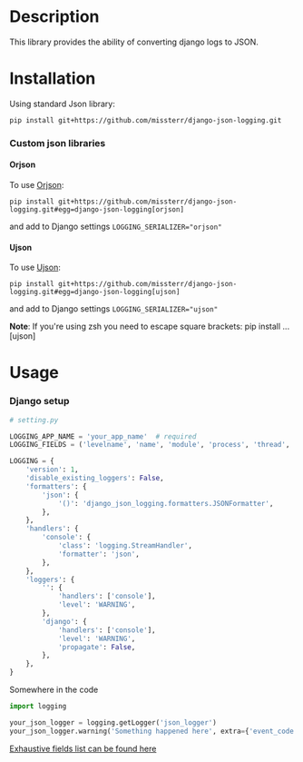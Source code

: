 # Description
This library provides the ability of converting django logs to JSON.

# Installation
Using standard Json library:
```shell
pip install git+https://github.com/missterr/django-json-logging.git
```

### Custom json libraries

#### Orjson
To use [Orjson](https://github.com/ijl/orjson):
```shell
pip install git+https://github.com/missterr/django-json-logging.git#egg=django-json-logging[orjson]
```
and add to Django settings `LOGGING_SERIALIZER="orjson"`

#### Ujson
To use [Ujson](https://github.com/ultrajson/ultrajson):
```shell
pip install git+https://github.com/missterr/django-json-logging.git#egg=django-json-logging[ujson]
```
and add to Django settings `LOGGING_SERIALIZER="ujson"`

**Note**:  If you're using zsh you need to escape square brackets: pip install ... \[ujson\]

# Usage
### Django setup

```python
# setting.py

LOGGING_APP_NAME = 'your_app_name'  # required
LOGGING_FIELDS = ('levelname', 'name', 'module', 'process', 'thread', 'pathname', 'asctime')

LOGGING = {
    'version': 1,
    'disable_existing_loggers': False,
    'formatters': {
        'json': {
            '()': 'django_json_logging.formatters.JSONFormatter',
        },
    },
    'handlers': {
        'console': {
            'class': 'logging.StreamHandler',
            'formatter': 'json',
        },
    },
    'loggers': {
        '': {
            'handlers': ['console'],
            'level': 'WARNING',
        },
        'django': {
            'handlers': ['console'],
            'level': 'WARNING',
            'propagate': False,
        },
    },
}

```
Somewhere in the code
```python
import logging

your_json_logger = logging.getLogger('json_logger')
your_json_logger.warning('Something happened here', extra={'event_code': 'xxx'})
```
[Exhaustive fields list can be found here][1]

[1]: https://docs.python.org/3/library/logging.html#logrecord-attributes